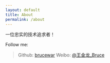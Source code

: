 ```yaml
---
layout: default
title: About
permalink: /about
---
```


一位忠实的技术追求者！

Follow me:

> Github: [brucewar](https://github.com/brucewar)
> Weibo: [@王金龙_Bruce](http://weibo.com/brucewar)